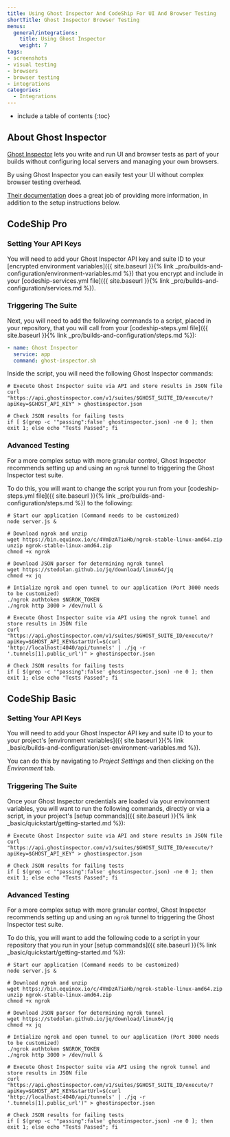 ```yaml
---
title: Using Ghost Inspector And CodeShip For UI And Browser Testing
shortTitle: Ghost Inspector Browser Testing
menus:
  general/integrations:
    title: Using Ghost Inspector
    weight: 7
tags:
- screenshots
- visual testing
- browsers
- browser testing
- integrations
categories:
  - Integrations
---
```


* include a table of contents
{:toc}

## About Ghost Inspector

[Ghost Inspector](https://ghostinspector.com/docs/integration/codeship/) lets you write and run UI and browser tests as part of your builds without configuring local servers and managing your own browsers.

By using Ghost Inspector you can easily test your UI without complex browser testing overhead.

[Their documentation](https://ghostinspector.com/docs/) does a great job of providing more information, in addition to the setup instructions below.

## CodeShip Pro

### Setting Your API Keys

You will need to add your Ghost Inspector API key and suite ID to your [encrypted environment variables]({{ site.baseurl }}{% link _pro/builds-and-configuration/environment-variables.md %}) that you encrypt and include in your [codeship-services.yml file]({{ site.baseurl }}{% link _pro/builds-and-configuration/services.md %}).

###  Triggering The Suite

Next, you will need to add the following commands to a script, placed in your repository, that you will call from your [codeship-steps.yml file]({{ site.baseurl }}{% link _pro/builds-and-configuration/steps.md %}):


```yaml
- name: Ghost Inspector
  service: app
  command: ghost-inspector.sh
```

Inside the script, you will need the following Ghost Inspector commands:

```shell
# Execute Ghost Inspector suite via API and store results in JSON file
curl "https://api.ghostinspector.com/v1/suites/$GHOST_SUITE_ID/execute/?apiKey=$GHOST_API_KEY" > ghostinspector.json

# Check JSON results for failing tests
if [ $(grep -c '"passing":false' ghostinspector.json) -ne 0 ]; then exit 1; else echo "Tests Passed"; fi
```

### Advanced Testing

For a more complex setup with more granular control, Ghost Inspector recommends setting up and using an `ngrok` tunnel to triggering the Ghost Inspector test suite.

To do this, you will want to change the script you run from your [codeship-steps.yml file]({{ site.baseurl }}{% link _pro/builds-and-configuration/steps.md %}) to the following:

```shell
# Start our application (Command needs to be customized)
node server.js &

# Download ngrok and unzip
wget https://bin.equinox.io/c/4VmDzA7iaHb/ngrok-stable-linux-amd64.zip
unzip ngrok-stable-linux-amd64.zip
chmod +x ngrok

# Download JSON parser for determining ngrok tunnel
wget https://stedolan.github.io/jq/download/linux64/jq
chmod +x jq

# Intialize ngrok and open tunnel to our application (Port 3000 needs to be customized)
./ngrok authtoken $NGROK_TOKEN
./ngrok http 3000 > /dev/null &

# Execute Ghost Inspector suite via API using the ngrok tunnel and store results in JSON file
curl "https://api.ghostinspector.com/v1/suites/$GHOST_SUITE_ID/execute/?apiKey=$GHOST_API_KEY&startUrl=$(curl 'http://localhost:4040/api/tunnels' | ./jq -r '.tunnels[1].public_url')" > ghostinspector.json

# Check JSON results for failing tests
if [ $(grep -c '"passing":false' ghostinspector.json) -ne 0 ]; then exit 1; else echo "Tests Passed"; fi
 ```

## CodeShip Basic

### Setting Your API Keys

You will need to add your Ghost Inspector API key and suite ID to your to your project's [environment variables]({{ site.baseurl }}{% link _basic/builds-and-configuration/set-environment-variables.md %}).

You can do this by navigating to _Project Settings_ and then clicking on the _Environment_ tab.

###  Triggering The Suite

Once your Ghost Inspector credentials are loaded via your environment variables, you will want to run the following commands, directly or via a script, in your project's [setup commands]({{ site.baseurl }}{% link _basic/quickstart/getting-started.md %}):

```shell
# Execute Ghost Inspector suite via API and store results in JSON file
curl "https://api.ghostinspector.com/v1/suites/$GHOST_SUITE_ID/execute/?apiKey=$GHOST_API_KEY" > ghostinspector.json

# Check JSON results for failing tests
if [ $(grep -c '"passing":false' ghostinspector.json) -ne 0 ]; then exit 1; else echo "Tests Passed"; fi
```

### Advanced Testing

For a more complex setup with more granular control, Ghost Inspector recommends setting up and using an `ngrok` tunnel to triggering the Ghost Inspector test suite.

To do this, you will want to add the following code to a script in your repository that you run in your [setup commands]({{ site.baseurl }}{% link _basic/quickstart/getting-started.md %}):

```shell
# Start our application (Command needs to be customized)
node server.js &

# Download ngrok and unzip
wget https://bin.equinox.io/c/4VmDzA7iaHb/ngrok-stable-linux-amd64.zip
unzip ngrok-stable-linux-amd64.zip
chmod +x ngrok

# Download JSON parser for determining ngrok tunnel
wget https://stedolan.github.io/jq/download/linux64/jq
chmod +x jq

# Intialize ngrok and open tunnel to our application (Port 3000 needs to be customized)
./ngrok authtoken $NGROK_TOKEN
./ngrok http 3000 > /dev/null &

# Execute Ghost Inspector suite via API using the ngrok tunnel and store results in JSON file
curl "https://api.ghostinspector.com/v1/suites/$GHOST_SUITE_ID/execute/?apiKey=$GHOST_API_KEY&startUrl=$(curl 'http://localhost:4040/api/tunnels' | ./jq -r '.tunnels[1].public_url')" > ghostinspector.json

# Check JSON results for failing tests
if [ $(grep -c '"passing":false' ghostinspector.json) -ne 0 ]; then exit 1; else echo "Tests Passed"; fi
 ```
